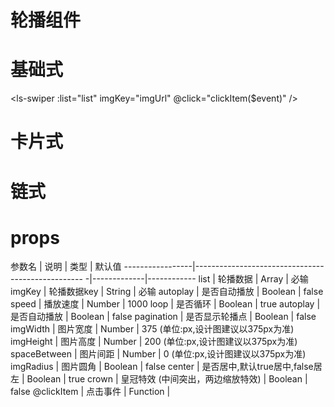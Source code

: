 # 轮播组件

# 基础式
 <ls-swiper :list="list" imgKey="imgUrl" @click="clickItem($event)" />

# 卡片式
 <ls-swiper :list="list" imgKey="imgUrl" :imgWidth="300" :imgRadius="true" :crown="true" />

# 链式
<ls-swiper :list="list" imgKey="imgUrl" :imgWidth="300" :spaceBetween="10" :center="false" />

# props
参数名           |  说明                                              | 类型        |   默认值
-----------------|-------------------------------------------------- -|-------------|------------
list             |  轮播数据                                          | Array       |  必输
imgKey           |  轮播数据key                                       | String      |  必输
autoplay         |  是否自动播放                                      | Boolean     |  false
speed            |  播放速度                                          | Number      |  1000
loop             |  是否循环                                          | Boolean     |  true
autoplay         |  是否自动播放                                      | Boolean     |  false
pagination       |  是否显示轮播点                                    | Boolean     |  false
imgWidth         |  图片宽度                                          | Number      |  375 (单位:px,设计图建议以375px为准)
imgHeight        |  图片高度                                          | Number      |  200 (单位:px,设计图建议以375px为准)
spaceBetween     |  图片间距                                          | Number      |  0   (单位:px,设计图建议以375px为准)
imgRadius        |  图片圆角                                          | Boolean     |  false
center           |  是否居中,默认true居中,false居左                    | Boolean     |  true
crown            |  皇冠特效 (中间突出，两边缩放特效)                  | Boolean     |  false
@clickItem       |  点击事件                                          | Function     |  